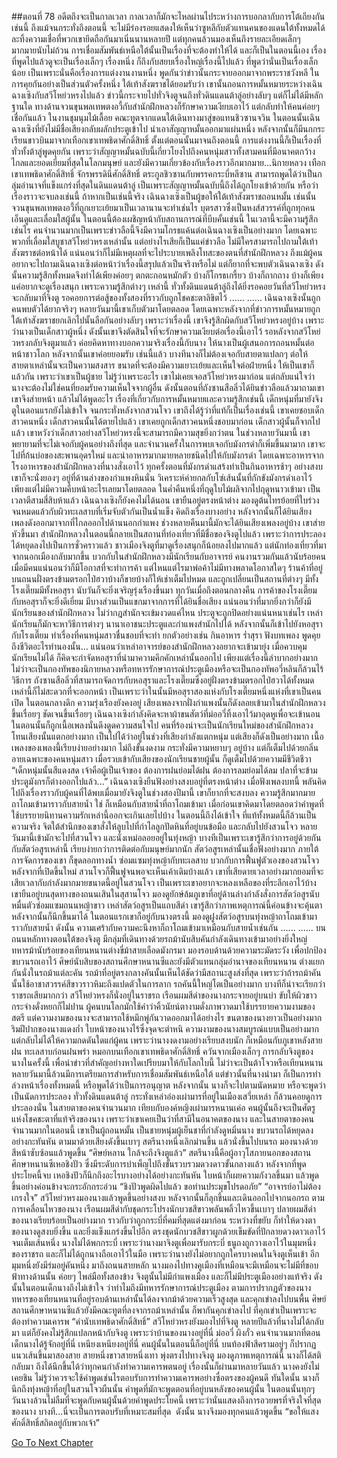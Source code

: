 ##ตอนที่ 78 อดีตถึงจะเป็นกาลเวลา
กาลเวลาก็มักจะไหลผ่านไประหว่างการบอกลากับการโต้เถียงกันเช่นนี้
ถึงแม้จนกระทั่งถึงตอนนี้ จะไม่มีร่องรอยแสดงให้เห็นว่าซูหลีกับตัวแทนคนของแดนใต้ทั้งหมดได้ละทิ้งความเชื่อที่พวกเขายึดถือกันมาเนิ่นนานหลายปี แต่ทุกคนล้วนมองเห็นถึงรายละเอียดเล็กๆ มากมายนับไม่ถ้วน การเชื่อมสัมพันธ์เหนือใต้นั้นเป็นเรื่องที่จะต้องทำให้ได้ และก็เป็นในตอนนี้เอง เรื่องที่พูดไปแล้วดูจะเป็นเรื่องเล็กๆ เรื่องหนึ่ง ก็ถึงกับสยบเรื่องใหญ่เรื่องนี้ไปแล้ว
ที่พูดว่านั่นเป็นเรื่องเล็กน้อย เป็นเพราะนั่นคือเรื่องการแต่งงานงานหนึ่ง
พูดกันว่าข่าวนั้นกระจายออกมาจากพระราชวังหลี ในการคุยกันอย่างเป็นส่วนตัวครั้งหนึ่ง ใต้เท้าสังฆราชได้ยอมรับว่า เขานั้นถอนการหมั้นหมายระหว่างเฉินฉางเซิงกับสวีโหย่วหรงไปแล้ว
ข่าวนี้กระจายไปทั่วจิงตูจนถึงทั่วดินแดนต้าลู่อย่างลับๆ แต่ก็ไม่ได้มีหลักฐานใด ทางด้านจวนขุนพลเทพตงอวี้กับสำนักฝึกหลวงก็รักษาความเงียบเอาไว้ แต่กลับทำให้คนค่อยๆ เชื่อกันแล้ว
ในงานชุมนุมไม้เลื้อย คณะทูตจากแดนใต้เดินทางมาสู่ขอแทนชิวซานจวิน ในตอนนั้นเฉินฉางเซิงที่ยังไม่มีชื่อเสียงกลับผลักประตูเข้าไป นำเอาสัญญาหมั้นออกมาแผ่นหนึ่ง หลังจากนั้นก็มีนกกระเรียนขาวบินมาจากเทือกเขาเทพธิดาศักดิ์สิทธิ์
ตั้งแต่ตอนนั้นมาจนถึงตอนนี้ การแต่งงานนี้ก็เป็นเรื่องที่ทั่วทั้งต้าลู่พูดคุยกัน เพราะว่าสัญญาหมั้นฉบับนี้เกี่ยวโยงไปถึงคนหนุ่มสาวทั้งสามคนที่มีอนาคตกว้างไกลและยอดเยี่ยมที่สุดในโลกมนุษย์ และยังมีความเกี่ยวข้องกับเรื่องราวอีกมากมาย...นิกายหลวง เทือกเขาเทพธิดาศักดิ์สิทธิ์ จักรพรรดินีศักดิ์สิทธิ์ ตระกูลชิวซานกับพรรคกระบี่หลีซาน สามารถพูดได้ว่าเป็นกลุ่มอำนาจที่แข็งแกร่งที่สุดในดินแดนต้าลู่ เป็นเพราะสัญญาหมั้นฉบับนี้ถึงได้ถูกโยงเข้าด้วยกัน
หรือว่าเรื่องราวจะจบลงเช่นนี้
ถ้าหากเป็นเช่นนี้จริง เฉินฉางเซิงเป็นผู้ขอให้ใต้เท้าสังฆราชถอนหมั้น เช่นนั้นจวนขุนพลเทพตงอวี้ที่ถูกเยาะเย้ยมาเป็นเวลานานจะทำเช่นไร บุตรสาวซึ่งเป็นหงส์สวรรค์ที่ถูกทุกคนเอ็นดูและเลื่อมใสผู้นั้น ในตอนนี้ต้องเผชิญหน้ากับสถานการณ์ที่บีบคั้นเช่นนี้ ในเวลานี้จะมีความรู้สึกเช่นไร
คนจำนวนมากเป็นเพราะข่าวลือนี้จึงมีความโกรธแค้นต่อเฉินฉางเซิงเป็นอย่างมาก โดยเฉพาะพวกที่เลื่อมใสบูชาสวีโหย่วหรงเหล่านั้น
แต่อย่างไรเสียก็เป็นแค่ข่าวลือ ไม่มีใครสามารถไปถามใต้เท้าสังฆราชต่อหน้าได้ แน่นอนว่าก็ไม่มีเหตุผลที่จะไประบายเพลิงโทสะของตนที่สำนักฝึกหลวง
ถึงแม้ผู้คนอยากจะไปถามเฉินฉางเซิงต่อหน้าว่าเรื่องนี้สรุปแล้วเป็นจริงหรือไม่ แต่ก็ยากที่จะพบตัวเฉินฉางเซิง ดังนั้นความรู้สึกทั้งหมดจึงทำได้เพียงค่อยๆ ตกตะกอนหมักตัว บ้างก็โกรธเกรี้ยว บ้างก็ถากถาง บ้างก็เพียงแค่อยากจะดูเรื่องสนุก เพราะความรู้สึกต่างๆ เหล่านี้ ทั่วทั้งดินแดนต้าลู่ถึงได้ยิ่งรอคอยวันที่สวีโหย่วหรงจะกลับมาที่จิงตู รอคอยการต่อสู้ของทั้งสองที่ราวกับถูกโชคชะตาลิขิตไว้
......
......
เฉินฉางเซิงนั้นถูกคนพบตัวได้ยากจริงๆ หลายวันมานี้เขาเก็บตัวมาโดยตลอด โดยเฉพาะหลังจากที่ข่าวการหมั้นหมายถูกใต้เท้าสังฆราชยกเลิกไปนั้นลือกันอย่างลับๆ
เพราะว่าเรื่องนี้ เขาจึงรู้สึกผิดกับสวีโหย่วหรงอยู่บ้าง เพราะว่านางเป็นเด็กสาวผู้หนึ่ง ดังนั้นเขาจึงตัดสินใจที่จะรักษาความเงียบต่อเรื่องนี้เอาไว้ รอหลังจากสวีโหย่วหรงกลับจิงตูมาแล้ว ค่อยคิดหาทางบอกความจริงเรื่องนี้กับนาง ให้นางเป็นผู้เสนอการถอนหมั้นต่อหน้าชาวโลก หลังจากนั้นเขาค่อยยอมรับ เช่นนี้แล้ว บางทีนางก็ไม่ต้องเจอกับสายตาแปลกๆ ต่อให้สายตาเหล่านั้นจะเป็นความสงสาร ขนาดที่จะต้องมีความเยาะเย้ยและเห็นใจต่อฝ่ายหนึ่ง ให้เป็นเขาก็แล้วกัน เพราะว่าเขาเป็นผู้ชาย
ไม่รู้ว่าเพราะอะไร เขาไม่เคยเจอสวีโหย่วหรงมาก่อน แต่กลับแน่ใจว่านางจะต้องไม่ใช่คนที่ยอมรับความเห็นใจจากผู้อื่น
ดังนั้นตอนที่ถังซานสือลิ่วได้ยินข่าวลือแล้วมาถามเขา เขาจึงส่ายหน้า แล้วไม่ได้พูดอะไร
เรื่องที่เกี่ยวกับการหมั้นหมายและความรู้สึกเช่นนี้ เด็กหนุ่มที่มายังจิงตูในตอนแรกยังไม่เข้าใจ จนกระทั่งหลังจากสวนโจว เขาถึงได้รู้ว่าที่แท้ก็เป็นเรื่องเช่นนี้
เขาเคยชอบเด็กสาวคนหนึ่ง เด็กสาวคนนั้นได้ตายไปแล้ว
เขาเคยถูกเด็กสาวคนหนึ่งชอบมาก่อน เด็กสาวผู้นั้นก็จากไปแล้ว
เขาหวังว่าเด็กสาวอย่างสวีโหย่วหรงนี้จะสามารถมีความสุขยิ่งกว่าตน
ในช่วงหลายวันมานี้ เขาพยายามที่จะไม่เจอกับผู้คนอย่างถึงที่สุด และจำนวนครั้งในการพบเจอกับมังกรดำก็เพิ่มขึ้นมามาก
เขาจะไปที่ก้นบ่อของสะพานอุดรใหม่ และนำอาหารมากมายหลายชนิดไปให้กับมังกรดำ โดยเฉพาะอาหารจากโรงอาหารของสำนักฝึกหลวงที่นางสั่งเอาไว้
ทุกครั้งตอนที่มังกรดำแสร้งทำเป็นกินอาหารช้าๆ อย่างสงบ เขาก็จะนั่งยองๆ อยู่ที่ด้านล่างของกำแพงหินนั่น วิเคราะห์ค่ายกลกับโซ่เส้นนั้นที่กักขังมังกรดำเอาไว้ เพียงแต่ไม่มีความคืบหน้าอะไรเลยมาโดยตลอด
ในค่ำคืนหนึ่งที่ฤดูใบไม้ผลิจากไปฤดูหนาวเข้ามา เป็นเวลาตีสามสี่สิบห้าแล้ว เฉินฉางเซิงก็ยังคงไม่ได้นอน
เขายืนอยู่ตรงหน้าต่าง มองดูต้นไทรย้อยที่ใบร่วงจนหมดแล้วกับผิวทะเลสาบที่เริ่มจับตัวกันเป็นน้ำแข็ง คิดถึงเรื่องบางอย่าง หลังจากนั้นก็ได้ยินเสียงเพลงดังออกมาจากที่ไกลออกไปด้านนอกกำแพง
ช่วงหลายคืนมานี้มักจะได้ยินเสียงเพลงอยู่บ้าง เขาส่ายหัวขึ้นมา
สำนักฝึกหลวงในตอนนี้กลายเป็นสถานที่ท่องเที่ยวที่มีชื่อของจิงตูไปแล้ว เพราะว่าการประลองได้หยุดลงไปเป็นการชั่วคราวแล้ว ชาวเมืองจิงตูที่มาดูเรื่องสนุกก็น้อยลงไปมากแล้ว แต่นักท่องเที่ยวที่มาจากนอกเมืองกลับมากขึ้น บวกกับในสำนักฝึกหลวงมีนักเรียนกับอาจารย์ คนงานรวมกันแล้วนับร้อยคน เมื่อมีคนแน่นอนว่าก็มีโอกาสที่จะทำการค้า แต่ไหนแต่ไรมาพ่อค้าไม่มีทางพลาดโอกาสใดๆ ร้านค้าที่อยู่บนถนนฝั่งตรงข้ามตรอกไป่ฮวาบ้างก็ขายบ้างก็ให้เช่าเต็มไปหมด และถูกเปลี่ยนเป็นสถานที่ต่างๆ มีทั้งโรงเตี๊ยมมีทั้งหอสุรา นับวันก็จะยิ่งเจริญรุ่งเรืองขึ้นมา
ทุกวันเมื่อถึงตอนกลางคืน การค้าของโรงเตี๊ยมกับหอสุราก็จะยิ่งดีเยี่ยม มีบางส่วนเป็นแขกมาจากการที่ได้ยินชื่อเสียง แน่นอนว่าที่มากยิ่งกว่าก็ยังมีนักเรียนของสำนักฝึกหลวง ไม่ว่ากฎสำนักจะเข้มงวดแค่ไหน ประตูจะถูกปิดอย่างแน่นหนาเช่นไร เหล่านักเรียนก็มักจะหาวิธีการต่างๆ นานาเอาชนะประตูและกำแพงสำนักไปได้ หลังจากนั้นก็เข้าไปยังหอสุรากับโรงเตี๊ยม ทำเรื่องที่คนหนุ่มสาวชื่นชอบที่จะทำ
ยกตัวอย่างเช่น กินอาหาร ร่ำสุรา ฟังบทเพลง พูดคุยถึงชีวิตอะไรทำนองนั้น...
แน่นอนว่าเหล่าอาจารย์ของสำนักฝึกหลวงอยากจะเข้ามายุ่ง เมื่อควบคุมนักเรียนไม่ได้ ก็คิดจะกำจัดหอสุราที่นำมาความคึกคักเหล่านั้นออกไป เพียงแต่เรื่องนี้ลำบากอย่างมาก ไม่ว่าจะเป็นกองทัพของนิกายหลวงหรือทหารรักษาการณ์ประตูเมืองหรือจะเป็นกองทัพอวี่หลินก็ล้วนไร้วิธีการ ถังซานสือลิ่วที่สามารถจัดการกับหอสุราและโรงเตี๊ยมซึ่งอยู่ฝั่งตรงข้ามตรอกไป่ฮวาได้ทั้งหมดเหล่านี้ก็ไม่สะดวกที่จะออกหน้า เป็นเพราะว่าในนั้นมีหอสุราสองแห่งกับโรงเตี๊ยมหนึ่งแห่งที่เขาเป็นคนเปิด
ในตอนกลางดึก ความรุ่งเรืองยังคงอยู่ เสียงเพลงจากฝั่งกำแพงนั้นก็ดังลอยเข้ามาในสำนักฝึกหลวงขึ้นเรื่อยๆ ชัดเจนขึ้นเรื่อยๆ
เฉินฉางเซิงกำลังคิดจะหาผ้าขนสัตว์ที่ม่ออวี่ทิ้งเอาไว้มาอุดหูเพื่อจะเข้านอน ในตอนนั้นก็ถูกเนื้อเพลงนั่นดึงดูดความสนใจไป
คนที่ร้องน่าจะเป็นนักเรียนใหม่ของสำนักฝึกหลวง โทนเสียงนั้นแตกอย่างมาก เป็นไปได้ว่าอยู่ในช่วงที่เสียงกำลังแตกหนุ่ม แต่เสียงก็ดังเป็นอย่างมาก เนื้อเพลงของเพลงนี้เรียบง่ายอย่างมาก ไม่ถึงขั้นงดงาม กระทั่งมีความหยาบๆ อยู่บ้าง แต่ก็เต็มไปด้วยกลิ่นอายเฉพาะของคนหนุ่มสาว เมื่อรวบเข้ากับเสียงของนักเรียนชายผู้นั้น ก็ดูเต็มไปด้วยความมีชีวิตชีวา
“เด็กหนุ่มนั้นสีแดงสด เจ้าคือผู้เป็นเจ้าของ ต้องการฝนย่อมได้ฝน ต้องการลมย่อมได้ลม ปลาที่จะข้ามประตูมังกรก็ต่างออกไปแล้ว...”
เฉินฉางเซิงยืนฟังอย่างสงบอยู่ที่ตรงหน้าต่าง
เมื่อฟังเพลงบทนี้ พลันคิดไปถึงเรื่องราวกับผู้คนที่ได้พบเมื่อมายังจิงตูในช่วงสองปีมานี้ เขาก็ยากที่จะสงบลง ความรู้สึกมากมายถาโถมเข้ามาราวกับสายน้ำ
ใช่ ก็เหมือนกับสายน้ำที่ถาโถมเข้ามา
เมื่อก่อนเขาคิดมาโดยตลอดว่าคำพูดที่ใช้บรรยายนิทานความรักเหล่านี้ออกจะเกินเลยไปบ้าง ในตอนนี้ถึงได้เข้าใจ ที่แท้ทั้งหมดนี้ก็ล้วนเป็นความจริง
จิตใต้สำนึกของเขาสั่งให้ลูบไปที่กำไลลูกปัดหินที่อยู่บนข้อมือ และกลับไปยังสวนโจว
หลายวันมานี้เข้ามักจะไปที่สวนโจว และนั่งเหม่อลอยอยู่ในทุ่งหญ้า
บางทีเป็นเพราะเขารู้สึกว่าการอยู่ด้วยกันกับสัตว์อสูรเหล่านี้ เรียบง่ายกว่าการติดต่อกับมนุษย์มากนัก
สัตว์อสูรเหล่านั้นเชื่อฟังอย่างมาก ภายใต้การจัดการของเขา ก็ขุดลอกทางน้ำ ซ่อมแซมทุ่งหญ้ากับทะเลสาบ บวกกับการฟื้นฟูตัวเองของสวนโจวหลังจากที่เปิดขึ้นใหม่ สวนโจวก็ฟื้นฟูจนพอจะเห็นเค้าเดิมบ้างแล้ว
เขาที่เสียดายเวลาอย่างมากยอมที่จะเสียเวลากับกำลังมากมายขนาดนี้อยู่ในสวนโจว เป็นเพราะเขาอยากจะหลงเหลือของที่ระลึกเอาไว้บ้าง
เขายืนอยู่บนสุดทางของถนนเสินในสุสานโจว มองดูยักษ์ล้มภูเขาที่อยู่ด้านล่างกำลังสั่งการสัตว์อสูรนับหมื่นตัวซ่อมแซมถนนหญ้าขาว
เหล่าสัตว์อสูรเป็นแถบสีดำ
เขารู้สึกว่าภาพเหตุการณ์นี้ค่อนข้างจะคุ้นตา หลังจากนั้นก็นึกขึ้นมาได้ ในตอนแรกเขาก็อยู่กับนางตรงนี้ มองดูฝูงสัตว์อสูรบนทุ่งหญ้าถาโถมเข้ามาราวกับสายน้ำ
ดังนั้น ความเศร้ากับความคะนึงหาก็ถาโถมเข้ามาเหมือนกับสายน้ำเช่นกัน
......
......
บนถนนหลักทางตอนใต้ของจิงตู มีกลุ่มที่เดินทางด้วยรถม้านับสิบคันกำลังเดินทางเข้ามาอย่างยิ่งใหญ่
ทหารม้านับร้อยของเทียนหนานต่างขี่ม้าสายเลือดมังกรมา มองรอบด้านด้วยความระมัดระวัง เพื่อปกป้องขบวนรถเอาไว้
ศิษย์นับสิบของสถานศึกษาหนานซีและยังมีตัวแทนกลุ่มอำนาจของเทียนหนาน ต่างแยกกันนั่งในรถม้าแต่ละคัน
รถม้าที่อยู่ตรงกลางคันนั้นเห็นได้ชัดว่ามีสถานะสูงส่งที่สุด เพราะว่าถ้ารถม้าคันนั้นใช้อาชาสวรรค์สีขาวราวหิมะถึงแปดตัวในการลาก
รถคันนี้ใหญ่โตเป็นอย่างมาก บางทีก็น่าจะเรียกว่าราชรถเสียมากกว่า
สวีโหย่วหรงก็นั่งอยู่ในราชรถ
เรือนผมสีดำของนางกระจายอยู่บนบ่า ขับให้ผิวขาวกระจ่างดั่งหยกก็ไม่ปาน
ผู้คนบนโลกมักใช้คำว่าคิ้วนัยน์ตางามดั่งภาพวาดมาใช้บรรยายความงามของสตรี แต่ความงามของนางจะสามารถใช้หมึกพู่กันวาดออกมาได้อย่างไร
ขนตาของนางยาวเป็นอย่างมาก ริมฝีปากของนางแดงก่ำ ใบหน้าของนางไร้ซึ่งจุดจะตำหนิ ความงามของนางสมบูรณ์แบบเป็นอย่างมาก แต่กลับไม่ได้ให้ความกดดันใดแก่ผู้คน
เพราะว่านางงดงามอย่างเรียบสงบนัก
ก็เหมือนกับภูเขาหลังสายฝน ทะเลสาบก่อนฝนพรำ หมอกบนเทือกเขาเทพธิดาศักดิ์สิทธิ์ ควันจากเมืองเล็กๆ
การกลับจิงตูของนางในครั้งนี้ เพื่อนำข่าวที่สำคัญอย่างหาใดเปรียบมาให้กับโลกใบนี้
ไม่ว่าจะเป็นต้าโจวหรือเทียนหนาน หลายวันมานี้ล้วนมีการเตรียมการสำหรับการเชื่อมสัมพันธ์เหนือใต้ แต่ข่าวนั้นที่นางนำมา ก็เป็นการทำล่วงหน้าเรื่องทั้งหมดนี้ หรือพูดได้ว่าเป็นการอนุญาต
หลังจากนั้น นางก็จะไปตามนัดหมาย หรือจะพูดว่าเป็นนัดการประลอง
ทั่วทั้งดินแดนต้าลู่ กระทั่งเหล่าอ๋องเผ่ามารที่อยู่ในเมืองเสวี่ยเหล่า ก็ล้วนคอยดูการประลองนั่น
ในสายตาของคนจำนวนมาก เทียบกับองค์หญิงเผ่ามารหนานเค่อ คนผู้นั้นถึงจะเป็นศัตรูแห่งโชคชะตาที่แท้จริงของนาง
เพราะว่าเขาเคยเป็นว่าที่สามีในอนาคตของนาง และในสายตาของคนจำนวนมากในตอนนี้ เขาเป็นผู้ถอนหมั้น เป็นชายหนุ่มผู้เย็นชาที่กำลังดูหมิ่นนาง
ขบวนรถได้หยุดลงอย่างกะทันหัน ตามมาด้วยเสียงดังขึ้นเบาๆ สตรีนางหนึ่งเลิกม่านขึ้น แล้วนั่งขึ้นไปบนรถ มองนางด้วยสีหน้าซับซ้อนแล้วพูดขึ้น “ศิษย์หลาน ใกล้จะถึงจิงตูแล้ว”
สตรีนางนี้คือผู้อาวุโสภายนอกของสถานศึกษาหนานซีเหอชิงปัว ซึ่งมีระดับการบำเพ็ญไปถึงขั้นรวบรวมดวงดาวขั้นกลางแล้ว
หลังจากที่พูดประโยคนี้จบ เหอชิงปัวก็นึกถึงอะไรบางอย่างได้อย่างกะทันหัน ใบหน้าก็เผยความกังวลขึ้นมา แล้วพูดขึ้นอย่างค่อนข้างจะกระอักกระอ่วน “ชิงปัวพูดผิดไปแล้ว ขอท่านประมุขโปรดอภัย”
“อาจารย์อาไม่ต้องเกรงใจ”
สวีโหย่วหรงมองนางแล้วพูดขึ้นอย่างสงบ หลังจากนั้นก็ลุกขึ้นและเดินออกไปจากนอกรถ
ตามการเคลื่อนไหวของนาง เรือนผมสีดำกับชุดกระโปรงนักบวชสีขาวพลันพลิ้วไหวขึ้นเบาๆ
ปลายผมสีดำของนางเรียบร้อยเป็นอย่างมาก ราวกับว่าถูกกระบี่ที่คมที่สุดแต่งมาก่อน ระหว่างที่ขยับ ก็ทำให้ดวงตาของนางดูสงบยิ่งขึ้น และยิ่งแข็งแกร่งขึ้นไปอีก
ตรงชุดนักบวชสีขาวผูกด้วยเข็มขัดที่ปักลายดวงดาวเอาไว้จนเต็มเส้นหนึ่ง นางไม่ได้พกกระบี่ เพราะว่านางมาจิงตูเพื่อมารับกระบี่
ธนูถงถูกวางเอาไว้ในมุมหนึ่งของราชรถ และก็ไม่ได้ถูกนางถือเอาไว้ในมือ เพราะว่านางยังไม่อยากถูกใครบางคนในจิงตูเห็นเข้า
อีกมุมหนึ่งยังมีร่มอยู่คันหนึ่ง
มาถึงถนนสายหลัก นางมองไปทางคูเมืองที่เหมือนจะมีเหมือนจะไม่มีที่ขอบฟ้าทางด้านนั้น ค่อยๆ ไพล่มือทั้งสองข้าง
จิงตูนั้นไม่มีกำแพงเมือง และก็ไม่มีประตูเมืองอย่างแท้จริง ดังนั้นในตอนเด็กนางถึงไม่เข้าใจ ว่าทำไมถึงมีทหารรักษาการณ์ประตูเมือง
ตามการปรากฏตัวของนาง ทหารของเทียนหนานที่อยู่รอบด้านเหล่านั้นได้ลงจากม้าด้วยความเร็วสูงสุด และคุกเข่าลงไปบนพื้น
ศิษย์สถานศึกษาหนานซีแล้วยังมีคณะทูตที่ลงจากรถม้าเหล่านั้น ก็พากันคุกเข่าลงไป
ที่คุกเข่าเป็นเพราะจะต้องทำความเคารพ
“คำนับเทพธิดาศักดิ์สิทธิ์”
สวีโหย่วหรงยังมองไปที่จิงตู
หลายปีแล้วที่นางไม่ได้กลับมา แต่ก็ยังคงไม่รู้สึกแปลกหน้ากับจิงตู
เพราะว่าบ้านของนางอยู่ที่นี่ ม่ออวี่ ผิงกั๋ว คนจำนวนมากที่ตอนเด็กนางได้รู้จักอยู่ที่นี่ เหนียงเหนียงอยู่ที่นี่ คนผู้นั้นในตอนนี้ก็อยู่ที่นี่
บนท้องฟ้าสีครามอยู่ๆ ก็ปรากฏแนวเส้นขึ้นมาสองสาย สายหนึ่งขาวสายหนึ่งเทา พุ่งตรงไปทางจิงตู
มองดูภาพเหตุการณ์นี้ นางก็ได้สติกลับมา ถึงได้นึกขึ้นได้ว่าทุกคนกำลังทำความเคารพตนอยู่
เรื่องนั้นก็ผ่านมาหลายวันแล้ว นางคงยังไม่เคยชิน ไม่รู้ว่าควรจะใช้คำพูดเช่นไรตอบรับการทำความเคารพอย่างซื่อตรงของผู้คนดี
ทันใดนั้น นางก็นึกถึงทุ่งหญ้าที่อยู่ในสวนโจวผืนนั้น คำพูดที่มักจะพูดตอนที่อยู่บนหลังของคนผู้นั้น ในตอนนั้นทุกๆ วันนางล้วนไม่ลืมที่จะพูดกับคนผู้นั้นด้วยคำพูดประโยคนี้ เพราะว่านั่นแสดงถึงการอวยพรที่จริงใจที่สุดของนาง บางที...นี่จะเป็นการตอบรับที่เหมาะสมที่สุด 
ดังนั้น นางจึงมองทุกคนแล้วพูดขึ้น “ขอให้แสงศักดิ์สิทธิ์สถิตอยู่กับพวกเจ้า”


[Go To Next Chapter]( ./510.md)